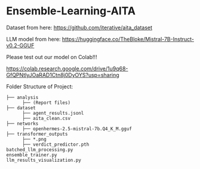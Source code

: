 # Ensemble-Learning-AITA


Dataset from here: https://github.com/iterative/aita_dataset

LLM model from here: https://huggingface.co/TheBloke/Mistral-7B-Instruct-v0.2-GGUF

Please test out our model on Colab!!!

https://colab.research.google.com/drive/1u9q68-GfQPNtlyJOaRAD1Ctn8j0DyOYS?usp=sharing

Folder Structure of Project:
```
├── analysis
      ├── (Report files)
├── dataset
      ├── agent_results.jsonl
      ├── aita_clean.csv
├── networks
      ├── openhermes-2.5-mistral-7b.Q4_K_M.gguf
├── transformer_outputs
      ├── *.png
      ├── verdict_predictor.pth
batched_llm_processing.py
ensemble_trainer.py
llm_results_visualization.py
```
